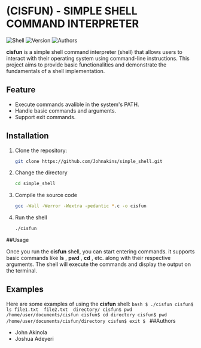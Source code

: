 # (CISFUN) - SIMPLE SHELL COMMAND INTERPRETER

![Shell](https://img.shield.io/badge/Shell-cisfun-blue)
![Version](https://img.shield.io/badge/Version-1.0-blue)
![Authors](https://img.shield.io/badge/Authors-John%20%26%20Joshua-orange)

**cisfun** is a simple shell command interpreter (shell) that allows users to interact with their operating system using command-line instructions. This project aims to provide basic functionalities and demonstrate the fundamentals of a shell implementation.

## Feature


- Execute commands avalible in the system's PATH.
- Handle basic commands and arguments.
- Support exit commands.

## Installation
1. Clone the repository:

	```bash
	git clone https://github.com/Johnakins/simple_shell.git
	```
2. Change the directory

	```bash
	cd simple_shell
	```
3. Compile the source code

	```bash
	gcc -Wall -Werror -Wextra -pedantic *.c -o cisfun
	```
4. Run the shell

	```bash
	./cisfun
	```

##Usage

Once you run the **cisfun** shell, you can start entering commands. it supports basic commands like **ls** ,  **pwd** , **cd** , etc. along with their respective arguments. The shell will execute the commands and display the output on the terminal.

## Examples

Here are some examples of using the **cisfun** shell:
	```bash
	$ ./cisfun
	cisfun$ ls
	file1.txt  file2.txt  directory/
	cisfun$ pwd
	/home/user/documents/cisfun
	cisfun$ cd directory
	cisfun$ pwd
	/home/user/documents/cisfun/directory
	cisfun$ exit
	$
	```
##Authors
- John Akinola
- Joshua Adeyeri
